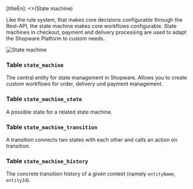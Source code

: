 [titleEn]: <>(State machine)

Like the rule system, that makes core decisions configurable through the Rest-API, the state machine makes core workflows configurable. State machines in checkout, payment and delivery processing are used to adapt the Shopware Platform to custom needs.

![State machine](dist/erm-shopware-core-system-statemachine.svg)


### Table `state_machine`

The central entity for state management in Shopware. Allows you to create custom workflows for order, delivery und payment management.


### Table `state_machine_state`

A possible state for a related state machine.


### Table `state_machine_transition`

A transition connects two states with each other and calls an action on transition.


### Table `state_machine_history`

The concrete transition history of a given context (namely `entityName`, `entityId`).


